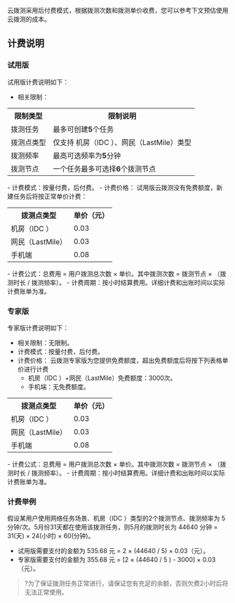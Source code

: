云拨测采用后付费模式，根据拨测次数和拨测单价收费，您可以参考下文预估使用云拨测的成本。
## 计费说明

### 试用版

试用版计费说明如下：
- 相关限制：
<table>
			<tr>
					<th> 限制类型</th>
					<th> 限制说明</th>
			</tr>
	<tr>
			<td> 拨测任务</td>
			<td> 最多可创建<b>5</b>个任务</td>
	</tr>
	<tr>
			<td> 拨测点类型</td>
			<td> 仅支持 机房（IDC ）、网民（LastMile）类型</td>
	</tr>
	<tr>
			<td> 拨测频率</td>
			<td> 最高可选频率为<b>5</b>分钟</td>
	</tr>
	<tr>
			<td> 拨测节点</td>
			<td> 一个任务最多可选择<b>6</b>个拨测节点</td>
	</tr>
</table>
- 计费模式：按量付费，后付费。
- 计费价格：
  试用版云拨测没有免费额度，新建任务后将按正常单价计费：
<table>
			<tr>
					<th> 拨测点类型</th>
					<th> 单价（元）</th>
			</tr>
	<tr>
			<td> 机房（IDC ）</td>
			<td> 0.03</td>
	</tr>	
	<tr>
			<td> 网民（LastMile）</td>
			<td> 0.03</td>
	</tr>
	<tr>
			<td> 手机端</td>
			<td> 0.08</td>
	</tr>
</table>
- 计费公式：总费用 = 用户拨测总次数 × 单价。其中拨测次数 = 拨测节点 × （拨测时长 / 拨测频率）。
- 计费周期：按小时结算费用。详细计费和出账时间以实际计费账单为准。

### 专家版

专家版计费说明如下：

- 相关限制：无限制。
- 计费模式：按量付费，后付费。
- 计费价格：
  云拨测专家版为您提供免费额度，超出免费额度后将按下列表格单价进行计费
  - 机房（IDC ）+网民（LastMile）免费额度：3000次。
  - 手机端：无免费额度。
<table>
			<tr>
					<th> 拨测点类型</th>
					<th> 单价（元）</th>
			</tr>
	<tr>
			<td> 机房（IDC ）</td>
			<td> 0.03</td>
	</tr>	
	<tr>
			<td> 网民（LastMile）</td>
			<td> 0.03</td>
	</tr>
	<tr>
			<td> 手机端</td>
			<td> 0.08</td>
	</tr>
</table>
- 计费公式：总费用 = 用户拨测总次数 × 单价。其中拨测次数 = 拨测节点 × （拨测时长 / 拨测频率）。
- 计费周期：按小时结算费用。详细计费和出账时间以实际计费账单为准。

### 计费举例

假设某用户使用网络任务场景、机房（IDC ）类型的2个拨测节点、拨测频率为 5 分钟/次。5月份31天都在使用该拨测任务，则5月的拨测时长为 44640 分钟 = 31(天) × 24(小时) × 60(分钟)。

- 试用版需要支付的金额为 535.68 元 = 2 × (44640 / 5) × 0.03（元）。
- 专家版需要支付的金额为 355.68 元 = [2 × (44640 / 5 ) - 3000] × 0.03（元）。

> ?为了保证拨测任务正常进行，请保证您有充足的余额，否则欠费2小时后将无法正常使用。







